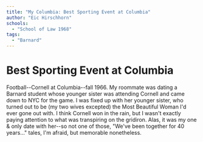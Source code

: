 ```yaml
---
title: "My Columbia: Best Sporting Event at Columbia"
author: "Eic Hirschhorn"
schools:
  - "School of Law 1968"
tags:
  - "Barnard"
---
```


# Best Sporting Event at Columbia

Football--Cornell at Columbia--fall 1966.  My roommate was dating a Barnard student whose younger sister was attending Cornell and came down to NYC for the game.  I was fixed up with her younger sister, who turned out to be (my two wives excepted) the Most Beautiful Woman I'd ever gone out with.  I think Cornell won in the rain, but I wasn't exactly paying attention to what was transpiring on the gridiron.  Alas, it was my one & only date with her--so not one of those, "We've been together for 40 years..." tales, I'm afraid, but memorable nonetheless.
